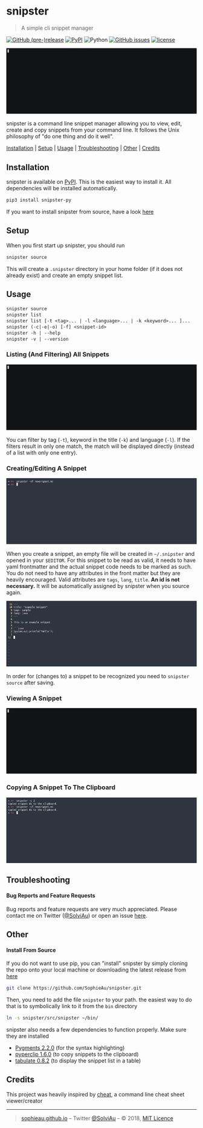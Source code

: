 # snipster
> A simple cli snippet manager

[![GitHub (pre-)release](https://img.shields.io/github/release/sophieau/snipster/all.svg)](https://github.com/sophieau/snipster/releases)
[![PyPI](https://img.shields.io/pypi/v/snipster-py.svg)](https://pypi.python.org/pypi/snipster-py)
![Python](https://img.shields.io/badge/python-v3.6-blue.svg)
[![GitHub issues](https://img.shields.io/github/issues/sophieau/snipster.svg)](https://github.com/SophieAu/snipster/issues)
[![license](https://img.shields.io/github/license/sophieau/snipster.svg)](https://github.com/SophieAu/snipster/blob/master/LICENSE)

![](usage/snipster.gif)

snipster is a command line snippet manager allowing you to view, edit, create and copy snippets from your command line. It follows the Unix philosophy of "do one thing and do it well". 

[Installation](#installation) | [Setup](#setup) | [Usage](#usage) | [Troubleshooting](#troubleshooting) | [Other](#other) | [Credits](#credits)



## Installation

snipster is available on [PyPI](https://pypi.python.org/pypi/snipster-py). This is the easiest way to install it. All dependencies will be installed automatically.

```sh
pip3 install snipster-py
```

If you want to install snipster from source, have a look [here](#install-from-source)


## Setup
When you first start up snipster, you should run
```sh
snipster source
```
This will create a ``.snipster`` directory in your home folder (if it does not already exist) and create an empty snippet list.



## Usage

```
snipster source
snipster list
snipster list [-t <tag>... | -l <language>... | -k <keyword>... ]...
snipster (-c|-e|-o) [-f] <snippet-id>
snipster -h | --help
snipster -v | --version
```

### Listing (And Filtering) All Snippets
![](usage/list.gif)

You can filter by tag (``-t``), keyword in the title (``-k``) and language (``-l``). If the filters result in only one match, the match will be displayed directly (instead of a list with only one entry).


### Creating/Editing A Snippet
![](usage/create.png)

When you create a snippet, an empty file will be created in ``~/.snipster`` and opened in your ``$EDITOR``. For this snippet to be read as valid, it needs to have yaml frontmatter and the actual snippet code needs to be marked as such. You do not need to have any attributes in the front matter but they are heavily encouraged. Valid attributes are ``tags``, ``lang``, ``title``.
**An id is not necessary.** It will be automatically assigned by snipster when you source again.

![](usage/samplesnippet.png)

In order for (changes to) a snippet to be recognized you need to ``snipster source`` after saving.


### Viewing A Snippet
![](usage/open.gif)


### Copying A Snippet To The Clipboard
![](usage/copy.png)


## Troubleshooting

#### Bug Reports and Feature Requests
Bug reports and feature requests are very much appreciated. Please contact me on Twitter ([@SolviAu](https://twitter.com/solviau)) or open an issue [here](https://github.com/SophieAu/snipster/issues/new).



## Other

#### Install From Source
If you do not want to use pip, you can "install" snipster by simply cloning the repo onto your local machine or downloading the latest release from [here](https://github.com/sophieau/snipster/releases)

```sh
git clone https://github.com/SophieAu/snipster.git
```

Then, you need to add the file ``snipster`` to your path. the easiest way to do that is to symbolically link to it from the ``bin`` directory

```sh
ln -s snipster/src/snipster ~/bin/
```

snipster also needs a few dependencies to function properly. Make sure they are installed
* [Pygments 2.2.0](http://pygments.org/) (for the syntax highlighting)
* [pyperclip 1.6.0](https://github.com/asweigart/pyperclip) (to copy snippets to the clipboard)
* [tabulate 0.8.2](https://bitbucket.org/astanin/python-tabulate) (to display the snippet list in a table)



## Credits
This project was heavily inspired by [cheat](https://github.com/chrisallenlane/cheat), a command line cheat sheet viewer/creator

---
> [sophieau.github.io](https://sophieau.github.io) – Twitter [@SolviAu](https://twitter.com/solviau) – © 2018, [MIT Licence](LICENSE)
